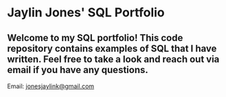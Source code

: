 # Jaylin Jones' SQL Portfolio

## Welcome to my SQL portfolio! This code repository contains examples of SQL that I have written. Feel free to take a look and reach out via email if you have any questions.
Email: jonesjaylink@gmail.com
